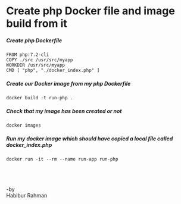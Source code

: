 # Create php Docker file and image build from it

##### Create php Dockerfile

```
FROM php:7.2-cli
COPY ./src /usr/src/myapp
WORKDIR /usr/src/myapp
CMD [ "php", "./docker_index.php" ]
```

##### Create our Docker image from my php Dockerfile

`docker build -t run-php .`

##### Check that my image has been created or not

`docker images`

##### Run my docker image which should have copied a local file called docker_index.php

`docker run -it --rm --name run-app run-php`







<br><br/><br/>
-by <br/>
Habibur Rahman
